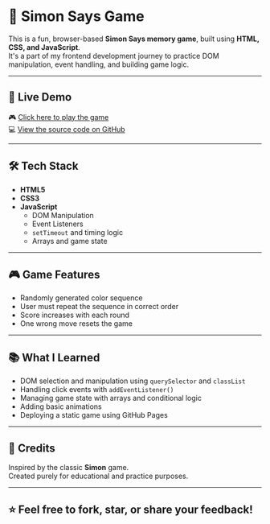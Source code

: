 # 🧠 Simon Says Game

This is a fun, browser-based **Simon Says memory game**, built using **HTML, CSS, and JavaScript**.  
It's a part of my frontend development journey to practice DOM manipulation, event handling, and building game logic.

---
## 🚀 Live Demo

🎮 [Click here to play the game](https://sarveshnatulkar.github.io/Simon-Says/)  
💻 [View the source code on GitHub](https://github.com/Sarveshnatulkar/Simon-Says.git)

---

## 🛠️ Tech Stack

- **HTML5**
- **CSS3**
- **JavaScript**
  - DOM Manipulation
  - Event Listeners
  - `setTimeout` and timing logic
  - Arrays and game state

---

## 🎮 Game Features

- Randomly generated color sequence
- User must repeat the sequence in correct order
- Score increases with each round
- One wrong move resets the game

---

## 📚 What I Learned

- DOM selection and manipulation using `querySelector` and `classList`
- Handling click events with `addEventListener()`
- Managing game state with arrays and conditional logic
- Adding basic animations
- Deploying a static game using GitHub Pages

---

## 🙌 Credits

Inspired by the classic **Simon** game.  
Created purely for educational and practice purposes.

---

## ⭐ Feel free to fork, star, or share your feedback!
